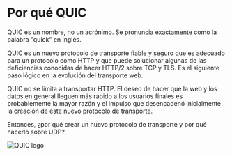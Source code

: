 # Por qué QUIC

QUIC es un nombre, no un acrónimo. Se pronuncia exactamente como la palabra 
"quick" en inglés.

QUIC es un nuevo protocolo de transporte fiable y seguro que es adecuado 
para un protocolo como HTTP y que puede solucionar algunas de las deficiencias
conocidas de hacer HTTP/2 sobre TCP y TLS. Es el siguiente paso lógico en la 
evolución del transporte web.

QUIC no se limita a transportar HTTP. El deseo de hacer que la web y los datos
en general lleguen más rápido a los usuarios finales es probablemente la mayor
razón y el impulso que desencadenó inicialmente la creación de este nuevo
protocolo de transporte.

Entonces, ¿por qué crear un nuevo protocolo de transporte y por qué hacerlo 
sobre UDP?

![QUIC logo](../images/QUIC.png)
